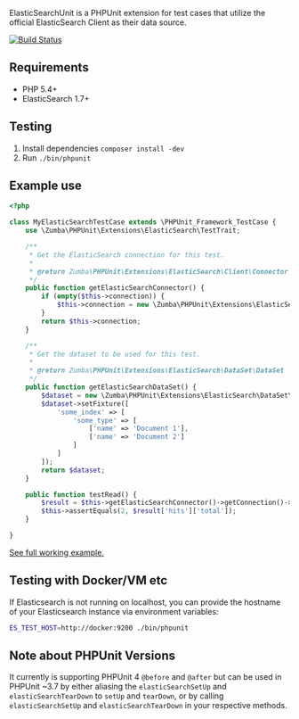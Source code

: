ElasticSearchUnit is a PHPUnit extension for test cases that utilize the official ElasticSearch Client as their data source.

[![Build Status](https://travis-ci.org/zumba/elasticsearchunit.svg)](https://travis-ci.org/zumba/elasticsearchunit)

## Requirements

* PHP 5.4+
* ElasticSearch 1.7+

## Testing

1. Install dependencies `composer install -dev`
2. Run `./bin/phpunit`

## Example use

```php
<?php

class MyElasticSearchTestCase extends \PHPUnit_Framework_TestCase {
	use \Zumba\PHPUnit\Extensions\ElasticSearch\TestTrait;

	/**
	 * Get the ElasticSearch connection for this test.
	 *
	 * @return Zumba\PHPUnit\Extensions\ElasticSearch\Client\Connector
	 */
	public function getElasticSearchConnector() {
		if (empty($this->connection)) {
			$this->connection = new \Zumba\PHPUnit\Extensions\ElasticSearch\Client\Connector(new \Elasticsearch\Client());
		}
		return $this->connection;
	}

	/**
	 * Get the dataset to be used for this test.
	 *
	 * @return Zumba\PHPUnit\Extensions\ElasticSearch\DataSet\DataSet
	 */
	public function getElasticSearchDataSet() {
		$dataset = new \Zumba\PHPUnit\Extensions\ElasticSearch\DataSet\DataSet($this->getElasticSearchConnector());
		$dataset->setFixture([
			'some_index' => [
				'some_type' => [
					['name' => 'Document 1'],
					['name' => 'Document 2']
				]
			]
		]);
		return $dataset;
	}

	public function testRead() {
		$result = $this->getElasticSearchConnector()->getConnection()->search(['index' => 'some_index']);
		$this->assertEquals(2, $result['hits']['total']);
	}

}
```

[See full working example.](https://github.com/zumba/elasticsearchunit/blob/master/examples/PizzaTraitTest.php)

## Testing with Docker/VM etc

If Elasticsearch is not running on localhost, you can provide the hostname of your Elasticsearch instance via environment variables:

```bash
ES_TEST_HOST=http://docker:9200 ./bin/phpunit
```

## Note about PHPUnit Versions

It currently is supporting PHPUnit 4 `@before` and `@after` but can be used in PHPUnit ~3.7 by either aliasing the `elasticSearchSetUp` and `elasticSearchTearDown` to `setUp` and `tearDown`, or by calling `elasticSearchSetUp` and `elasticSearchTearDown` in your respective methods.
